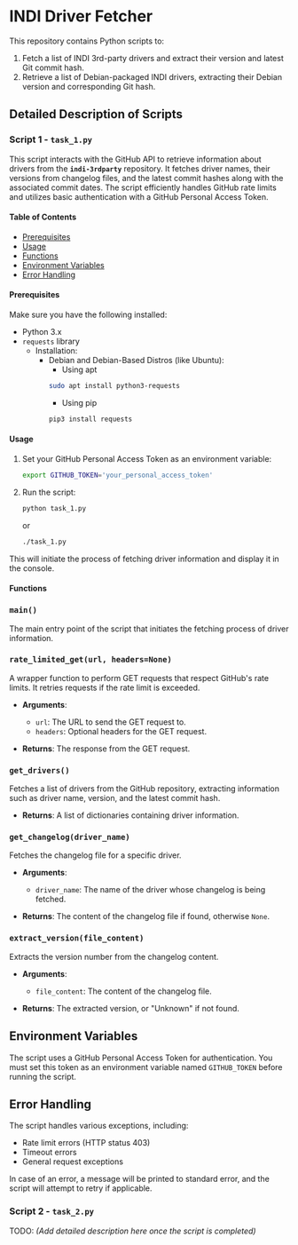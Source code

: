 # INDI Driver Fetcher

This repository contains Python scripts to:

1. Fetch a list of INDI 3rd-party drivers and extract their version and latest Git commit hash.
2. Retrieve a list of Debian-packaged INDI drivers, extracting their Debian version and corresponding Git hash.

## Detailed Description of Scripts

### Script 1 - `task_1.py`

This script interacts with the GitHub API to retrieve information about drivers from the **`indi-3rdparty`** repository. It fetches driver names, their versions from changelog files, and the latest commit hashes along with the associated commit dates. The script efficiently handles GitHub rate limits and utilizes basic authentication with a GitHub Personal Access Token.

#### Table of Contents

- [Prerequisites](#prerequisites)
- [Usage](#usage)
- [Functions](#functions)
- [Environment Variables](#environment-variables)
- [Error Handling](#error-handling)

#### Prerequisites

Make sure you have the following installed:

- Python 3.x
- `requests` library
  - Installation:
    - Debian and Debian-Based Distros (like Ubuntu):
      - Using apt
      ```bash
      sudo apt install python3-requests
      ```
      - Using pip
      ```bash
      pip3 install requests
      ```

#### Usage

1. Set your GitHub Personal Access Token as an environment variable:

   ```bash
   export GITHUB_TOKEN='your_personal_access_token'
   ```

2. Run the script:

   ```bash
   python task_1.py
   ```
   or
   ```bash
   ./task_1.py
   ```

This will initiate the process of fetching driver information and display it in the console.

#### Functions

### `main()`
The main entry point of the script that initiates the fetching process of driver information.

### `rate_limited_get(url, headers=None)`
A wrapper function to perform GET requests that respect GitHub's rate limits. It retries requests if the rate limit is exceeded.

- **Arguments**:
  - `url`: The URL to send the GET request to.
  - `headers`: Optional headers for the GET request.
  
- **Returns**: The response from the GET request.

### `get_drivers()`
Fetches a list of drivers from the GitHub repository, extracting information such as driver name, version, and the latest commit hash.

- **Returns**: A list of dictionaries containing driver information.

### `get_changelog(driver_name)`
Fetches the changelog file for a specific driver.

- **Arguments**:
  - `driver_name`: The name of the driver whose changelog is being fetched.
  
- **Returns**: The content of the changelog file if found, otherwise `None`.

### `extract_version(file_content)`
Extracts the version number from the changelog content.

- **Arguments**:
  - `file_content`: The content of the changelog file.
  
- **Returns**: The extracted version, or "Unknown" if not found.

## Environment Variables

The script uses a GitHub Personal Access Token for authentication. You must set this token as an environment variable named `GITHUB_TOKEN` before running the script.

## Error Handling

The script handles various exceptions, including:

- Rate limit errors (HTTP status 403)
- Timeout errors
- General request exceptions

In case of an error, a message will be printed to standard error, and the script will attempt to retry if applicable.


### Script 2 - `task_2.py`

 TODO: *(Add detailed description here once the script is completed)*
